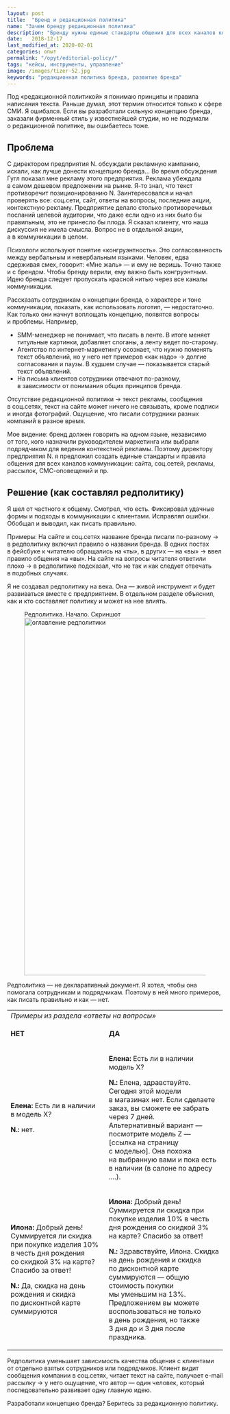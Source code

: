 ```yaml
---
layout: post
title:  "Бренд и редакционная политика"
name: "Зачем бренду редакционная политика"
description: "Бренду нужны единые стандарты общения для всех каналов коммуникации. Если вы&nbsp;разработали позиционирование, концепцию бренда&nbsp;— беритесь за&nbsp;редакционную политику."
date:   2018-12-17
last_modified_at: 2020-02-01
categories: опыт
permalink: "/opyt/editorial-policy/"
tags: "кейсы, инструменты, управление"
image: /images/tizer-52.jpg
keywords: "редакционная политика бренда, развитие бренда"
---
```



<p>Под «редакционной политикой» я&nbsp;понимаю принципы и&nbsp;правила написания текста. Раньше думал, этот термин относится только к&nbsp;сфере СМИ. Я&nbsp;ошибался. Если вы&nbsp;разработали сильную концепцию бренда, заказали фирменный стиль у&nbsp;известнейшей студии, но&nbsp;не&nbsp;подумали о&nbsp;редакционной политике, вы&nbsp;ошибаетесь тоже. </p>



<h2>Проблема </h2>
<p>C&nbsp;директором предприятия&nbsp;N. обсуждали рекламную кампанию, искали, как лучше донести концепцию бренда... Во&nbsp;время обсуждения Гугл показал мне рекламу этого предприятия. Реклама убеждала в&nbsp;самом дешевом предложении на&nbsp;рынке. Я-то знал, что текст противоречит позиционированию N.&nbsp;Заинтересовался и&nbsp;начал проверять все: соц.сети, сайт, ответы на&nbsp;вопросы, последние акции, контекстную рекламу. Предприятие делало столько противоречивых посланий целевой аудитории, что даже если одно из&nbsp;них было&nbsp;бы правильным, это не&nbsp;принесло&nbsp;бы плода. Я&nbsp;сказал клиенту, что наша дискуссия не&nbsp;имела смысла. Вопрос не&nbsp;в&nbsp;отдельной акции, а&nbsp;в&nbsp;коммуникации в&nbsp;целом. </p>
<p>Психологи используют понятие «конгруэнтность». Это согласованность между вербальным и&nbsp;невербальным языками. Человек, едва сдерживая смех, говорит: «Мне жаль»&nbsp;— и&nbsp;ему не&nbsp;веришь. Точно также и&nbsp;с&nbsp;брендом. Чтобы бренду верили, ему важно быть конгруэнтным. Идею бренда следует пропускать красной нитью через все каналы коммуникации.</p>
<p>Рассказать сотрудникам о&nbsp;концепции бренда, о&nbsp;характере и&nbsp;тоне коммуникации, показать, как использовать логотип,&nbsp;— недостаточно. Как только они начнут воплощать концепцию, появятся вопросы и&nbsp;проблемы. Например, </p>
<ul>
	<li>SMM-менеджер не&nbsp;понимает, что писать в&nbsp;ленте. В&nbsp;итоге меняет титульные картинки, добавляет слоганы, а&nbsp;ленту ведет по-старому. </li>
	<li>Агентство по&nbsp;интернет-маркетингу осознает, что нужно поменять текст объявлений, но&nbsp;у&nbsp;него нет примеров «как надо» → долгие согласования и&nbsp;паузы. В&nbsp;худшем случае&nbsp;— показывается старый текст объявлений. </li>
	<li>На&nbsp;письма клиентов сотрудники отвечают по-разному, в&nbsp;зависимости от&nbsp;понимания общих принципов бренда. </li>
</ul>
<p>Отсутствие редакционной политики → текст рекламы, сообщения в&nbsp;соц.сетях, текст на&nbsp;сайте может ничего не&nbsp;связывать, кроме подписи и&nbsp;иногда фотографий. Ощущение, что писали сотрудники разных компаний в&nbsp;разное время. </p>
<p>Мое видение: бренд должен говорить на&nbsp;одном языке, независимо от&nbsp;того, кого назначили руководителем маркетинга или выбрали подрядчиком для ведения контекстной рекламы. Поэтому директору предприятия&nbsp;N. я&nbsp;предложил создать единые стандарты и&nbsp;правила общения для всех каналов коммуникации: сайта, соц.сетей, рекламы, рассылок, СМС-оповещений и&nbsp;пр. </p>
<h2>Решение (как составлял редполитику) </h2>
<p>Я&nbsp;шел от&nbsp;частного к&nbsp;общему. Смотрел, что есть. Фиксировал удачные формы и&nbsp;подходы в&nbsp;коммуникации с&nbsp;клиентами. Исправлял ошибки. Обобщал и&nbsp;выводил, как писать правильно. </p>
<p>Примеры: На&nbsp;сайте и&nbsp;соц.сетях название бренда писали по-разному → в&nbsp;редполитику включил правило о&nbsp;названии бренда. В&nbsp;одних постах в&nbsp;фейсбуке к&nbsp;читателю обращались на&nbsp;«ты», в&nbsp;других&nbsp;— на&nbsp;«вы» → ввел правило общения на&nbsp;«вы». На&nbsp;сайте на&nbsp;вопросы читателя ответили плохо → в&nbsp;редполитике подсказал, что не&nbsp;так и&nbsp;как следует отвечать в&nbsp;подобных случаях. </p>
<p>Я&nbsp;не&nbsp;создавал редполитику на&nbsp;века. Она&nbsp;— живой инструмент и&nbsp;будет развиваться вместе с&nbsp;предприятием. В&nbsp;отдельном разделе объяснил, как и&nbsp;кто составляет политику и может на нее влиять.</p>

<figure>		
	<figcaption>
		Редполитика. Начало. Скриншот
	</figcaption>
	<img src="https://res.cloudinary.com/bartoshevich/image/upload/q_auto,f_auto/v1545051884/redpolicy.jpg" alt="оглавление редполитики" class="img-shadow" title="оглавление редполитики" width="496" height="834" />
</figure>


<p>
 Редполитика&nbsp;— не&nbsp;декларативный документ. Я&nbsp;хотел, чтобы она помогала сотрудникам и&nbsp;подрядчикам. Поэтому в&nbsp;ней много примеров, как писать правильно и&nbsp;как&nbsp;— нет.
</p>
<table>
	<tbody class="topverticalalign">
		<tr>
			<td colspan="2">
				<em>Примеры из&nbsp;раздела «ответы на&nbsp;вопросы»</em>
			</td>
		</tr>
		<tr>
			<td>
				<p><strong>НЕТ</strong></p>
			</td>
			<td>
				<p><strong>ДА</strong></p>
			</td>
		</tr>
		<tr>
			<td>
				<p><strong>Елена:</strong> Есть&nbsp;ли в&nbsp;наличии в&nbsp;модель Х?</p>
				<p><strong>N.:</strong> нет. </p>
			</td>
			<td>
				<p><strong>Елена:</strong> Есть&nbsp;ли в&nbsp;наличии модель Х?</p>
				<p><strong>N.:</strong> Елена, здравствуйте. Сегодня этой модели в&nbsp;магазинах нет. Если сделаете заказ, вы&nbsp;сможете ее&nbsp;забрать через 7&nbsp;дней. <br/>
 Альтернативный вариант&nbsp;— посмотрите модель Z&nbsp;— [ссылка на&nbsp;страницу с&nbsp;моделью]. Она похожа на&nbsp;выбранную вами и&nbsp;пока есть в&nbsp;наличии (в&nbsp;салоне по&nbsp;адресу ....).
				</p>
			</td>
		</tr>
		<tr>
			<td>
				<p><strong>Илона:</strong> Добрый день!<br />Суммируется&nbsp;ли скидка при покупке изделия&nbsp;10% в&nbsp;честь дня рождения со&nbsp;скидкой&nbsp;3% на&nbsp;карте? Спасибо за&nbsp;ответ!</p>
				<p><strong>N.:</strong> Да, скидка на&nbsp;день рождения и&nbsp;скидка по&nbsp;дисконтной карте суммируются </p>
			</td>
			<td>
				<p><strong>Илона:</strong> Добрый день!<br />Суммируется&nbsp;ли скидка при покупке изделия&nbsp;10% в&nbsp;честь дня рождения со&nbsp;скидкой&nbsp;3% на&nbsp;карте? Спасибо за&nbsp;ответ!</p>
				<p><strong>N.:</strong> Здравствуйте, Илона. Скидка на&nbsp;день рождения и&nbsp;скидка по&nbsp;дисконтной карте суммируются&nbsp;— общую стоимость покупки мы&nbsp;уменьшим на&nbsp;13%. <br/>
 Предложением вы&nbsp;можете воспользоваться не&nbsp;только в&nbsp;день рождения, но&nbsp;также 3&nbsp;дня до&nbsp;и&nbsp;3&nbsp;дня после праздника.
				</p>
			</td>
		</tr>
	</tbody>
</table>
<p>
 Редполитика уменьшает зависимость качества общения с&nbsp;клиентами от&nbsp;отдельно взятых сотрудников или подрядчиков. Клиент видит сообщения компании в&nbsp;соц.сетях, читает текст на&nbsp;сайте, получает e-mail рассылку → у&nbsp;него ощущение, что автор&nbsp;— один человек, который последовательно развивает одну главную идею.
</p>

<div class="hip">
Разработали концепцию бренда? Беритесь за&nbsp;редакционную политику.
</div>
